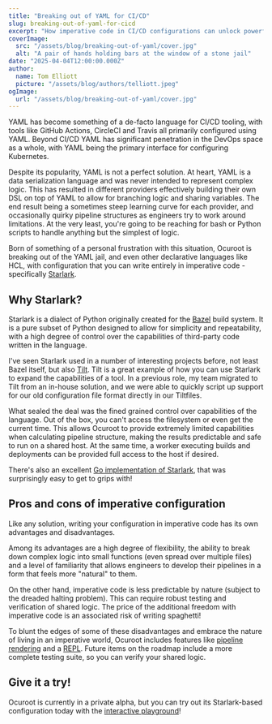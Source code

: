 ```yaml
---
title: "Breaking out of YAML for CI/CD"
slug: breaking-out-of-yaml-for-cicd
excerpt: "How imperative code in CI/CD configurations can unlock powerful workflows that declarative YAML simply can't handle."
coverImage:
  src: "/assets/blog/breaking-out-of-yaml/cover.jpg"
  alt: "A pair of hands holding bars at the window of a stone jail"
date: "2025-04-04T12:00:00.000Z"
author:
  name: Tom Elliott
  picture: "/assets/blog/authors/telliott.jpeg"
ogImage:
  url: "/assets/blog/breaking-out-of-yaml/cover.jpg"
---
```


YAML has become something of a de-facto language for CI/CD tooling, with tools like GitHub Actions, CircleCI and Travis all primarily configured using YAML. Beyond CI/CD YAML has significant penetration in the DevOps space as a whole, with YAML being
the primary interface for configuring Kubernetes.

Despite its popularity, YAML is not a perfect solution. At heart, YAML is a data serialization language and was never intended to represent complex logic. This has resulted in different providers effectively building their own DSL on top of YAML to allow for branching logic and sharing variables. The end result being a sometimes steep learning curve for each provider, and occasionally quirky pipeline structures as engineers try to work around limitations. At the very least, you're going to be reaching for bash or Python scripts to handle anything but the simplest of logic.

Born of something of a personal frustration with this situation, Ocuroot is breaking out of the YAML jail, and even other declarative languages like HCL, with configuration that you can write entirely in imperative code - specifically [Starlark](https://github.com/bazelbuild/starlark).

## Why Starlark?

Starlark is a dialect of Python originally created for the [Bazel](https://bazel.build) build system. It is a pure subset of Python designed to allow for simplicity and repeatability, with a high degree of control over the capabilities of third-party code written in the language.

I've seen Starlark used in a number of interesting projects before, not least Bazel itself, but also [Tilt](https://tilt.dev).
Tilt is a great example of how you can use Starlark to expand the capabilities of a tool. In a previous role, my team migrated
to Tilt from an in-house solution, and we were able to quickly script up support for our old configuration file format directly in our Tiltfiles.

What sealed the deal was the fined grained control over capabilities of the language. Out of the box, you can't access the filesystem or even get the current time. This allows Ocuroot to provide extremely limited capabilities when calculating pipeline structure, making the results predictable and safe to run on a shared host. At the same time, a worker executing builds and deployments can be provided full access to the host if desired.

There's also an excellent [Go implementation of Starlark](https://github.com/google/starlark-go), that was surprisingly easy to
get to grips with!

## Pros and cons of imperative configuration

Like any solution, writing your configuration in imperative code has its own advantages and disadvantages.

Among its advantages are a high degree of flexibility, the ability to break down complex logic into small functions (even spread over multiple files) and a level of familiarity that allows engineers to develop their pipelines in a form that feels more "natural" to them.

On the other hand, imperative code is less predictable by nature (subject to the dreaded halting problem). This can require robust testing and verification of shared logic. The price of the additional freedom with imperative code is an associated risk of writing
spaghetti!

To blunt the edges of some of these disadvantages and embrace the nature of living in an imperative world, Ocuroot includes
features like [pipeline rendering](/blog/07-enabling-pipeline-visualization) and a [REPL](https://docs.ocuroot.com/cli/commands/repl). Future items on the roadmap include a more complete testing suite, so you can verify your shared logic.

## Give it a try!

Ocuroot is currently in a private alpha, but you can try out its Starlark-based configuration today with the [interactive playground](https://playground.ocuroot.com)!
